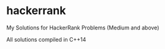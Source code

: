 # hackerrank
My Solutions for HackerRank Problems (Medium and above)


All solutions compiled in C++14
